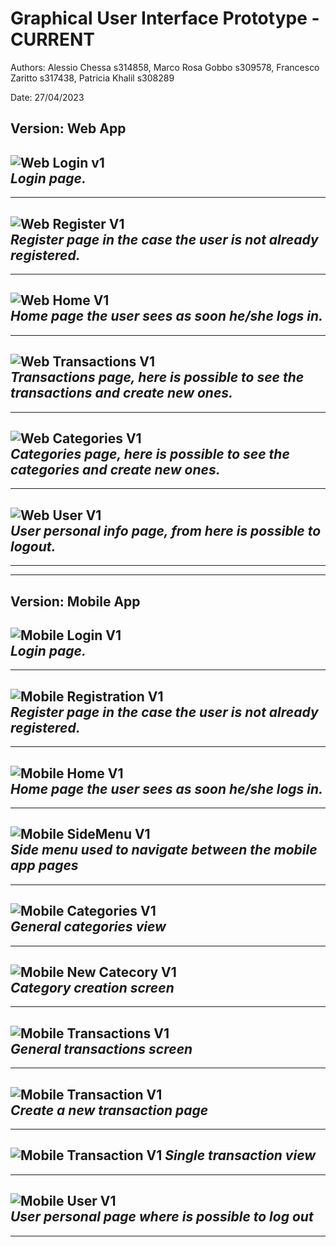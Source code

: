 # Graphical User Interface Prototype  - CURRENT

Authors: Alessio Chessa s314858, Marco Rosa Gobbo s309578, Francesco Zaritto s317438, Patricia Khalil s308289

Date: 27/04/2023

## Version: Web App

![Web Login v1](/images/GUI_V1_web/Login.png)  
*Login page.*  
---
---
![Web Register V1](/images/GUI_V1_web/Register.png)  
*Register page in the case the user is not already registered.*  
---
---
![Web Home V1](/images/GUI_V1_web/Home.png)  
*Home page the user sees as soon he/she logs in.*  
---
---
![Web Transactions V1](/images/GUI_V1_web/Transactions.png)  
*Transactions page, here is possible to see the transactions and create new ones.*  
---
---
![Web Categories V1](/images/GUI_V1_web/Categories.png)  
*Categories page, here is possible to see the categories and create new ones.*  
---
---
![Web User V1](/images/GUI_V1_web/User.png)  
*User personal info page, from here is possible to logout.*  
---
---
---
## Version: Mobile App

![Mobile Login V1](/images/GUI_V1_mobile/Login.png)  
*Login page.*  
---
---
![Mobile Registration V1](/images/GUI_V1_mobile/Registration.png)  
*Register page in the case the user is not already registered.*  
---
---
![Mobile Home V1](/images/GUI_V1_mobile/Home.png)  
*Home page the user sees as soon he/she logs in.*  
---
---
![Mobile SideMenu V1](/images/GUI_V1_mobile/Side%20menu.png)  
*Side menu used to navigate between the mobile app pages*  
---
---
![Mobile Categories V1](/images/GUI_V1_mobile/Categories.png)  
*General categories view*  
---
---
![Mobile New Catecory V1](/images/GUI_V1_mobile/New%20category.png)  
*Category creation screen*  
---
---
![Mobile Transactions V1](/images/GUI_V1_mobile/Transactions.png)  
*General transactions screen*  
---
---
![Mobile Transaction V1](/images/GUI_V1_mobile/New%20transaction.png)  
*Create a new transaction page*  
---
---
![Mobile Transaction V1](/images/GUI_V1_mobile/Transaction.png) 
*Single transaction view*  
---
---
![Mobile User V1](/images/GUI_V1_mobile/User.png)  
*User personal page where is possible to log out*  
---
---

